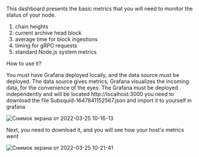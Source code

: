 
This dashboard presents the basic metrics that you will need to monitor the status of your node.

 1.  chain heights
 2.  current archive head block
 3.  average time for block ingestions
 4.   timing for gRPC requests
 5.  standard Node.js system metrics


How to use it?

You must have Grafana deployed locally, and the data source must be deployed. 
The data source gives metrics, Grafana visualizes the incoming data, for the convenience of the eyes.
The Grafana must be deployed independently and will be located http://localhost:3000
you need to download the file Subsquid-1647841152567.json and import it to yourself in grafana

![Снимок экрана от 2022-03-25 10-16-13](https://user-images.githubusercontent.com/64533602/160073148-8d5ac500-5450-4ac4-804d-abd2c0cc1dcf.png)

Next, you need to download it, and you will see how your host's metrics went

![Снимок экрана от 2022-03-25 10-21-41](https://user-images.githubusercontent.com/64533602/160073618-22f9997a-4186-40b2-b915-129551e2d141.png)

